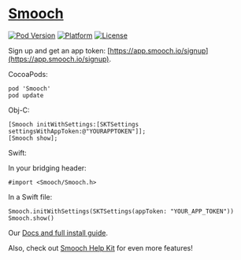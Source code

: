 # [Smooch](http://www.smooch.io)

[![Pod Version](http://img.shields.io/cocoapods/v/Smooch.svg)](http://cocoadocs.org/docsets/Smooch/)
[![Platform](http://img.shields.io/cocoapods/p/Smooch.svg)](http://cocoadocs.org/docsets/Smooch/)
[![License](http://img.shields.io/cocoapods/l/Smooch.svg)](http://smooch.io/terms.html)

Sign up and get an app token: [https://app.smooch.io/signup](https://app.smooch.io/signup).

CocoaPods:

    pod 'Smooch'
    pod update
    
Obj-C:
    
    [Smooch initWithSettings:[SKTSettings settingsWithAppToken:@"YOURAPPTOKEN"]];
    [Smooch show];
    
Swift:

In your bridging header:

    #import <Smooch/Smooch.h>
    
In a Swift file:

    Smooch.initWithSettings(SKTSettings(appToken: "YOUR_APP_TOKEN"))
    Smooch.show()

Our [Docs and full install guide](http://docs.smooch.io).

Also, check out [Smooch Help Kit](https://github.com/smooch/smooch-helpkit-ios) for even more features!